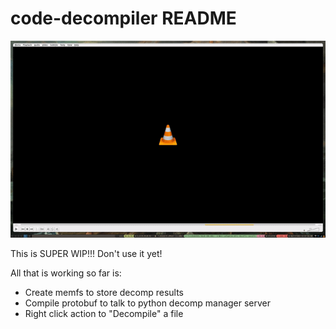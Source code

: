 # code-decompiler README

![demovideo](rsrc/output.gif)

This is SUPER WIP!!! Don't use it yet!

All that is working so far is:
* Create memfs to store decomp results
* Compile protobuf to talk to python decomp manager server
* Right click action to "Decompile" a file

